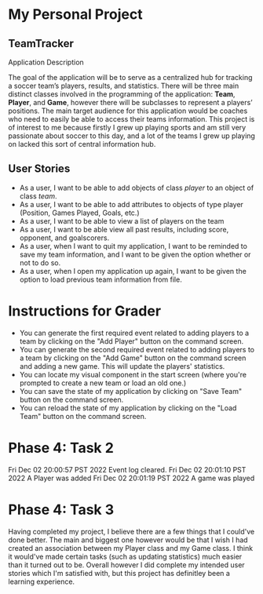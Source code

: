 # My Personal Project

## TeamTracker

Application Description

The goal of the application will be to serve as a centralized hub for tracking a soccer team’s players, results, and statistics.  There will be three main distinct classes involved in the programming of the application: **Team**, **Player**, and **Game**, however there will be subclasses to represent a players’ positions. The main target audience for this application would be coaches who need to easily be able to access their teams information. This project is of interest to me because firstly I grew up playing sports and am still very passionate about soccer to this day, and a lot of the teams I grew up playing on lacked this sort of central information hub.


## User Stories

- As a user, I want to be able to add objects of class *player* to an object of class *team*.
- As a user, I want to be able to add attributes to objects of type player (Position, Games Played, Goals, etc.)
- As a user, I want to be able to view a list of players on the team
- As a user, I want to be able view all past results, including score, opponent, and goalscorers.
- As a user, when I want to quit my application, I want to be reminded to save my team information, and I want to be given the option whether or not to do so. 
- As a user, when I open my application up again, I want to be given the option to load previous team information from file.

# Instructions for Grader

- You can generate the first required event related to adding players to a team by clicking on the "Add Player" button on the command screen.
- You can generate the second required event related to adding players to a team by clicking on the "Add Game" button on the command screen and adding a new game. This will update the players' statistics.
- You can locate my visual component in the start screen (where you're prompted to create a new team or load an old one.)
- You can save the state of my application by clicking on "Save Team" button on the command screen.
- You can reload the state of my application by clicking on the "Load Team" button on the command screen.

# Phase 4: Task 2 
Fri Dec 02 20:00:57 PST 2022
Event log cleared.
Fri Dec 02 20:01:10 PST 2022
A Player was added
Fri Dec 02 20:01:19 PST 2022
A game was played

# Phase 4: Task 3

Having completed my project, I believe there are a few things that I could've done better.
The main and biggest one however would be that I wish I had created an association between 
my Player class and my Game class. I think it would've made certain tasks
(such as updating statistics) much easier than it turned out to be. Overall 
however I did complete my intended user stories which I'm satisfied with, but this project has definitley been 
a learning experience.
